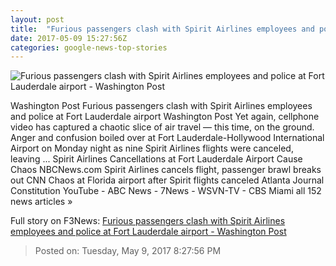 ```yaml
---
layout: post
title:  "Furious passengers clash with Spirit Airlines employees and police at Fort Lauderdale airport - Washington Post"
date: 2017-05-09 15:27:56Z
categories: google-news-top-stories
---
```


![Furious passengers clash with Spirit Airlines employees and police at Fort Lauderdale airport - Washington Post](https://images.washingtonpost.com/?url=http://img.washingtonpost.com/blogs/dr-gridlock/files/2017/05/fll.png&w=1484&op=resize&opt=1&filter=antialias)

Washington Post Furious passengers clash with Spirit Airlines employees and police at Fort Lauderdale airport Washington Post Yet again, cellphone video has captured a chaotic slice of air travel — this time, on the ground. Anger and confusion boiled over at Fort Lauderdale-Hollywood International Airport on Monday night as nine Spirit Airlines flights were canceled, leaving ... Spirit Airlines Cancellations at Fort Lauderdale Airport Cause Chaos NBCNews.com Spirit Airlines cancels flight, passenger brawl breaks out CNN Chaos at Florida airport after Spirit flights canceled Atlanta Journal Constitution YouTube - ABC News - 7News - WSVN-TV - CBS Miami all 152 news articles »


Full story on F3News: [Furious passengers clash with Spirit Airlines employees and police at Fort Lauderdale airport - Washington Post](http://www.f3nws.com/n/dXsbSG)

> Posted on: Tuesday, May 9, 2017 8:27:56 PM
